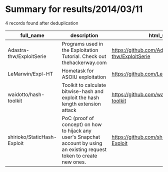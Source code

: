 
# Summary for results/2014/03/11
    
4 records found after deduplication

| full_name | description | html_url | matched_list | matched_count | pushed_at | size | stargazers_count | language | forks_count |
|-----------------------------|----------------------------------------------------------------------------------------------------------------------------|------------------------------------------------|----------------|-----------------|---------------------------|--------|--------------------|------------|---------------|
| Adastra-thw/ExploitSerie | Programs used in the Exploitation Tutorial. Check out thehackerway.com | https://github.com/Adastra-thw/ExploitSerie | ['exploit'] | 1 | 2014-03-11 20:40:19+00:00 | 368 | 19 | Assembly | 12 |
| LeMarwin/Expl-HT | Hometask for ASOIU exploitation | https://github.com/LeMarwin/Expl-HT | ['exploit'] | 1 | 2014-03-11 09:59:35+00:00 | 156 | 0 | D | 0 |
| waidotto/hash-toolkit | Toolkit to calculate bitwise-hash and exploit the hash length extension attack | https://github.com/waidotto/hash-toolkit | ['exploit'] | 1 | 2014-03-11 20:02:05+00:00 | 148 | 0 | Python | 0 |
| shirioko/StaticHash-Exploit | PoC (proof of concept) on how to hijack any user's Snapchat account by using an existing request token to create new ones. | https://github.com/shirioko/StaticHash-Exploit | ['exploit'] | 1 | 2014-03-11 23:30:18+00:00 | 136 | 6 | C# | 0 |
